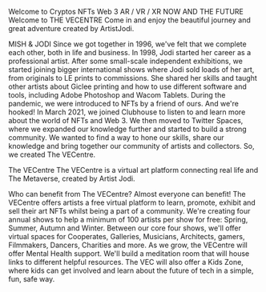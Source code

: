 Welcome to
Cryptos
NFTs
Web 3
AR / VR / XR
NOW AND THE FUTURE
Welcome to THE VECENTRE
Come in and enjoy the beautiful journey and great adventure created by ArtistJodi.

MISH & JODI
Since we got together in 1996, we've felt that we complete each other, both in life and business. In 1998, Jodi started her career as a professional artist. After some small-scale independent exhibitions, we started joining bigger international shows where Jodi sold loads of her art, from originals to LE prints to commissions. She shared her skills and taught other artists about Giclee printing and how to use different software and tools, including Adobe Photoshop and Wacom Tablets.
During the pandemic, we were introduced to NFTs by a friend of ours. And we're hooked!
In March 2021, we joined Clubhouse to listen to and learn more about the world of NFTs and Web 3. We then moved to Twitter Spaces, where we expanded our knowledge further and started to build a strong community.
We wanted to find a way to hone our skills, share our knowledge and bring together our community of artists and collectors. So, we created The VECentre.

The VECentre
The VECentre is a virtual art platform connecting real life and The Metaverse, created by Artist Jodi.

Who can benefit from The VECentre?
Almost everyone can benefit!
The VECentre offers artists a free virtual platform to learn, promote, exhibit and sell their art NFTs whilst being a part of a community.
We're creating four annual shows to help a minimum of 100 artists per show for free: Spring, Summer, Autumn and Winter. Between our core four shows, we'll offer virtual spaces for Cooperates, Galleries, Musicians, Architects, gamers, Filmmakers, Dancers, Charities and more.
As we grow, the VECentre will offer Mental Health support. We'll build a meditation room that will house links to different helpful resources.
The VEC will also offer a Kids Zone, where kids can get involved and learn about the future of tech in a simple, fun, safe way.

